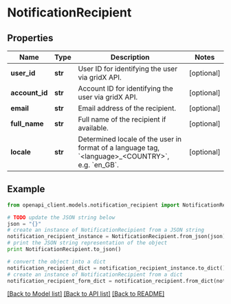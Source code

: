 # NotificationRecipient


## Properties
Name | Type | Description | Notes
------------ | ------------- | ------------- | -------------
**user_id** | **str** | User ID for identifying the user via gridX API. | [optional] 
**account_id** | **str** | Account ID for identifying the user via gridX API. | [optional] 
**email** | **str** | Email address of the recipient. | [optional] 
**full_name** | **str** | Full name of the recipient if available. | [optional] 
**locale** | **str** | Determined locale of the user in format of a language tag, &#x60;&lt;language&gt;_&lt;COUNTRY&gt;&#x60;, e.g. &#x60;en_GB&#x60;. | [optional] 

## Example

```python
from openapi_client.models.notification_recipient import NotificationRecipient

# TODO update the JSON string below
json = "{}"
# create an instance of NotificationRecipient from a JSON string
notification_recipient_instance = NotificationRecipient.from_json(json)
# print the JSON string representation of the object
print NotificationRecipient.to_json()

# convert the object into a dict
notification_recipient_dict = notification_recipient_instance.to_dict()
# create an instance of NotificationRecipient from a dict
notification_recipient_form_dict = notification_recipient.from_dict(notification_recipient_dict)
```
[[Back to Model list]](../README.md#documentation-for-models) [[Back to API list]](../README.md#documentation-for-api-endpoints) [[Back to README]](../README.md)


